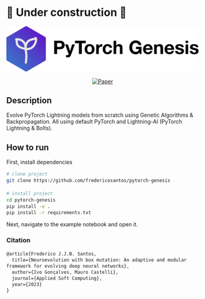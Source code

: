 # 🚧 Under construction 🚧

<div align="center"> 

 
 <img alt="PyTorch Genesis" src="https://github.com/fredericosantos/pytorch-genesis/blob/master/pytorch_genesis_logo_text.png" width="800px" style="max-width: 100%;">

[![Paper](https://img.shields.io/badge/paper-doi.org%2F10.1016%2Fj.asoc.2023.110767-red)](https://authors.elsevier.com/sd/article/S1568494623007858)

</div>
 
## Description   
Evolve PyTorch Lightning models from scratch using Genetic Algorithms & Backpropagation. All using default PyTorch and Lightning-AI (PyTorch Lightning & Bolts).

## How to run   
First, install dependencies   
```bash
# clone project   
git clone https://github.com/fredericosantos/pytorch-genesis

# install project   
cd pytorch-genesis 
pip install -e .   
pip install -r requirements.txt
 ```   
 Next, navigate to the example notebook and open it.   


### Citation   
```
@article{Frederico J.J.B. Santos, 
  title={Neuroevolution with box mutation: An adaptive and modular framework for evolving deep neural networks},
  author={Ivo Gonçalves, Mauro Castelli},
  journal={Applied Soft Computing},
  year={2023}
}
```   
